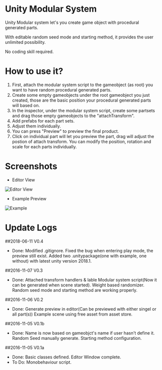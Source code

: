 # Unity Modular System
Unity Modular system let's you create game object with procedural generated parts. 

With editable random seed mode and starting method, it provides the user unlimited possibility.

No coding skill required.

# How to use it?

1. First, attach the modular system script to the gameobject (as root) you want to have random procedural generated parts.
2. Create some empty gameobjects under the root gameobject you just created, those are the basic position your procedural generated parts will based on.
3. In the inspector, under the modular system script, create some partsets and drag those empty gameobjects to the "attachTransform".
4. Add prefabs for each part sets.
5. Adjust them individually.
6. You can press "Preview" to preview the final product.
7. Click on individual part will let you preview the part, drag will adjust the postion of attach transform. You can modify the position, rotation and scale for each parts individually.

# Screenshots

- Editor View

![Editor View](https://raw.githubusercontent.com/rozx/UnityModularSystem/master/Screenshots/editor.PNG)

- Example Preview

![Example](https://raw.githubusercontent.com/rozx/UnityModularSystem/master/Screenshots/preview.PNG)

# Update Logs

##2018-06-11 V0.4
- Done: Modified .gitignore.
	Fixed the bug when entering play mode, the preview still exist.
	Added two .unitypackage(one with example, one without) with latest unity version 2018.1.

##2016-11-07 V0.3
- Done: Attached transform handlers & lable
		Modular system script(Now it can be generated when scene started).
		Weight based randomizer.
		Random seed mode and starting method are working properly.

##2016-11-06 V0.2
- Done: Generate preview in editor(Can be previewed with either singel or all part(s))
		Example scene using free asset from asset store.

##2016-11-05 V0.1b
- Done: Name is now based on gameobjct's name if user hasn't define it.
		Random Seed manually generate.
		Starting method configuration.

##2016-11-05 V0.1a

- Done: Basic classes defined.
		Editor Window complete.
- To Do: Monobehaviour script.
